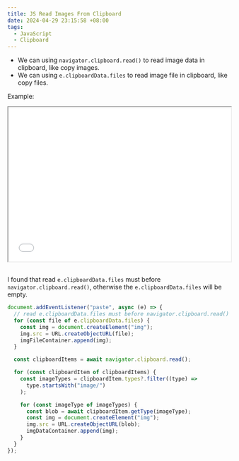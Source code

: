 ```yaml
---
title: JS Read Images From Clipboard
date: 2024-04-29 23:15:58 +08:00
tags:
  - JavaScript
  - Clipboard
---
```


- We can using `navigator.clipboard.read()` to read image data in clipboard, like copy images.
- We can using `e.clipboardData.files` to read image file in clipboard, like copy files.

Example:

<iframe width="100%" height="350px" style="margin-bottom: 1rem;" src="/blogs/demo/js-read-images-from-clipboard/index.html"></iframe>

I found that read `e.clipboardData.files` must before `navigator.clipboard.read()`, otherwise the `e.clipboardData.files` will be empty.

```js
document.addEventListener("paste", async (e) => {
  // read e.clipboardData.files must before navigator.clipboard.read()
  for (const file of e.clipboardData.files) {
    const img = document.createElement("img");
    img.src = URL.createObjectURL(file);
    imgFileContainer.append(img);
  }

  const clipboardItems = await navigator.clipboard.read();

  for (const clipboardItem of clipboardItems) {
    const imageTypes = clipboardItem.types?.filter((type) =>
      type.startsWith("image/")
    );

    for (const imageType of imageTypes) {
      const blob = await clipboardItem.getType(imageType);
      const img = document.createElement("img");
      img.src = URL.createObjectURL(blob);
      imgDataContainer.append(img);
    }
  }
});
```
